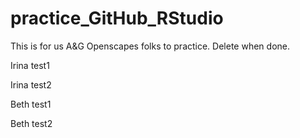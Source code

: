 # practice_GitHub_RStudio

This is for us A&G Openscapes folks to practice. Delete when done.

Irina test1

Irina test2

Beth test1

Beth test2
